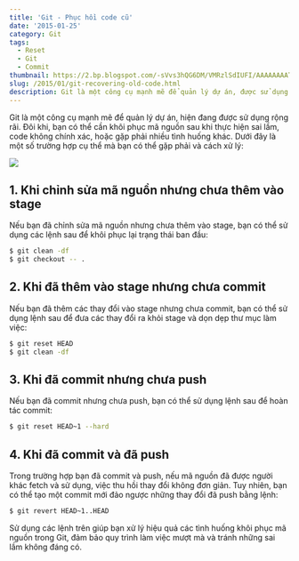 ```yaml
---
title: 'Git - Phục hồi code cũ'
date: '2015-01-25'
category: Git
tags:
  - Reset
  - Git
  - Commit
thumbnail: https://2.bp.blogspot.com/-sVvs3hQG6DM/VMRzlSdIUFI/AAAAAAAATBA/wBYhBdej6nA/s1600/Git-Logo-2Color.png
slug: /2015/01/git-recovering-old-code.html
description: Git là một công cụ mạnh mẽ để quản lý dự án, được sử dụng phổ biến hiện nay. Dưới đây là một số trường hợp mà bạn có thể cần phục hồi mã nguồn do lỗi, hoặc các tình huống khác mà bạn thường gặp
---
```


Git là một công cụ mạnh mẽ để quản lý dự án, hiện đang được sử dụng rộng rãi. Đôi khi, bạn có thể cần khôi phục mã nguồn sau khi thực hiện sai lầm, code không chính xác, hoặc gặp phải nhiều tình huống khác. Dưới đây là một số trường hợp cụ thể mà bạn có thể gặp phải và cách xử lý:

![](https://2.bp.blogspot.com/-sVvs3hQG6DM/VMRzlSdIUFI/AAAAAAAATBA/wBYhBdej6nA/s1600/Git-Logo-2Color.png)

## 1. Khi chỉnh sửa mã nguồn nhưng chưa thêm vào stage

Nếu bạn đã chỉnh sửa mã nguồn nhưng chưa thêm vào stage, bạn có thể sử dụng các lệnh sau để khôi phục lại trạng thái ban đầu:

```bash
$ git clean -df
$ git checkout -- .
```

## 2. Khi đã thêm vào stage nhưng chưa commit

Nếu bạn đã thêm các thay đổi vào stage nhưng chưa commit, bạn có thể sử dụng lệnh sau để đưa các thay đổi ra khỏi stage và dọn dẹp thư mục làm việc:

```bash
$ git reset HEAD
$ git clean -df
```

## 3. Khi đã commit nhưng chưa push

Nếu bạn đã commit nhưng chưa push, bạn có thể sử dụng lệnh sau để hoàn tác commit:

```bash
$ git reset HEAD~1 --hard
```

## 4. Khi đã commit và đã push

Trong trường hợp bạn đã commit và push, nếu mã nguồn đã được người khác fetch và sử dụng, việc thu hồi thay đổi không đơn giản. Tuy nhiên, bạn có thể tạo một commit mới đảo ngược những thay đổi đã push bằng lệnh:

```bash
$ git revert HEAD~1..HEAD
```

Sử dụng các lệnh trên giúp bạn xử lý hiệu quả các tình huống khôi phục mã nguồn trong Git, đảm bảo quy trình làm việc mượt mà và tránh những sai lầm không đáng có.
